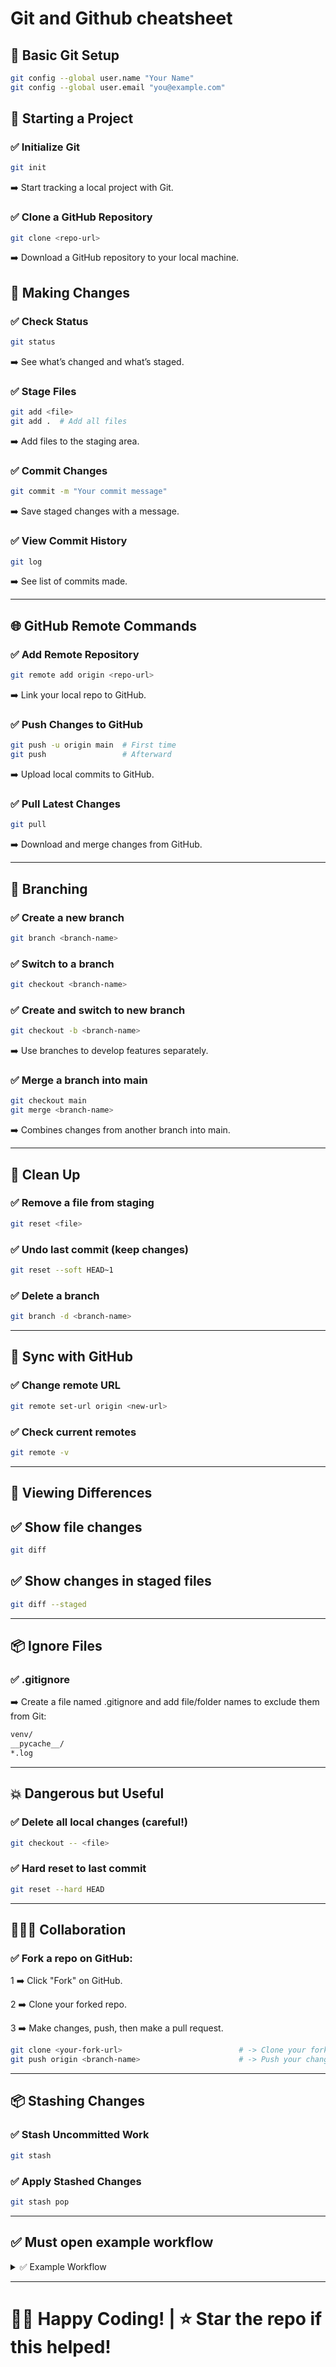 # Git and Github cheatsheet

## 🔧 Basic Git Setup

```bash
git config --global user.name "Your Name"
git config --global user.email "you@example.com"

```

## 📁 Starting a Project

### ✅ Initialize Git

```bash
git init
```
➡️ Start tracking a local project with Git.

### ✅ Clone a GitHub Repository

```bash
git clone <repo-url>
```
➡️ Download a GitHub repository to your local machine.



## 📝 Making Changes

### ✅ Check Status

```bash
git status
```
➡️ See what’s changed and what’s staged.

### ✅ Stage Files

```bash
git add <file>
git add .  # Add all files
```
➡️ Add files to the staging area.

### ✅ Commit Changes

```bash
git commit -m "Your commit message"
```
➡️ Save staged changes with a message.

### ✅ View Commit History

```bash
git log
```
➡️ See list of commits made.

---

## 🌐 GitHub Remote Commands

### ✅ Add Remote Repository

```bash
git remote add origin <repo-url>
```
➡️ Link your local repo to GitHub.

### ✅ Push Changes to GitHub

```bash
git push -u origin main  # First time
git push                 # Afterward
```
➡️ Upload local commits to GitHub.

### ✅ Pull Latest Changes

```bash
git pull
```
➡️ Download and merge changes from GitHub.

---

## 🔁 Branching

### ✅ Create a new branch

```bash
git branch <branch-name>
```

### ✅ Switch to a branch

```bash
git checkout <branch-name>
```

### ✅ Create and switch to new branch

```bash
git checkout -b <branch-name>
```
➡️ Use branches to develop features separately.

### ✅ Merge a branch into main

```bash
git checkout main
git merge <branch-name>
```
➡️ Combines changes from another branch into main.

---

## 🧹 Clean Up

### ✅ Remove a file from staging

```bash
git reset <file>
```

### ✅ Undo last commit (keep changes)

```bash
git reset --soft HEAD~1
```

### ✅ Delete a branch

```bash
git branch -d <branch-name>
```

---

## 🔄 Sync with GitHub

### ✅ Change remote URL

```bash
git remote set-url origin <new-url>
```

### ✅ Check current remotes

```bash
git remote -v
```

--- 

## 🧪 Viewing Differences

## ✅ Show file changes

```bash
git diff
```

## ✅ Show changes in staged files

```bash
git diff --staged
```

---

## 📦 Ignore Files

### ✅ .gitignore

➡️ Create a file named .gitignore and add file/folder names to exclude them from Git:

```bash
venv/
__pycache__/
*.log
```

---

## 💥 Dangerous but Useful

### ✅ Delete all local changes (careful!)

```bash
git checkout -- <file>
```
### ✅ Hard reset to last commit

```bash
git reset --hard HEAD
```

---

## 🧑‍🤝‍🧑 Collaboration

### ✅ Fork a repo on GitHub:

1 ➡️ Click "Fork" on GitHub.

2 ➡️ Clone your forked repo.

3 ➡️ Make changes, push, then make a pull request.

```bash
git clone <your-fork-url>                          # -> Clone your fork
git push origin <branch-name>                      # -> Push your changes
```

---

## 📦 Stashing Changes

### ✅ Stash Uncommitted Work

```bash
git stash
```

### ✅ Apply Stashed Changes

```bash
git stash pop
```

---

## ✅ Must open example workflow
<details>
<summary> ✅ Example Workflow </summary>

```bash
git init
git add .
git commit -m "Initial commit"
git branch -M main
git remote add origin https://github.com/user/repo.git
git push -u origin main

```

</details>

---


# 👨‍💻 Happy Coding! | ⭐ Star the repo if this helped!











